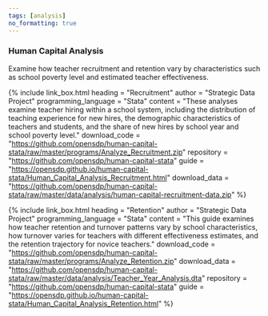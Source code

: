 ```yaml
---
tags: [analysis]
no_formatting: true
---
```


### Human Capital Analysis
Examine how teacher recruitment and retention vary by characteristics such as school poverty level and estimated teacher effectiveness.


{% include link_box.html
  heading = "Recruitment"
  author = "Strategic Data Project"
  programming_language = "Stata"
  content = "These analyses examine teacher hiring within a school system, including the distribution of teaching experience for new hires, the demographic characteristics of teachers and students, and the share of new hires by school year and school poverty level."
  download_code = "https://github.com/opensdp/human-capital-stata/raw/master/programs/Analyze_Recruitment.zip"
  repository = "https://github.com/opensdp/human-capital-stata"
  guide = "https://opensdp.github.io/human-capital-stata/Human_Capital_Analysis_Recruitment.html"
  download_data = "https://github.com/opensdp/human-capital-stata/raw/master/data/analysis/human-capital-recruitment-data.zip"
  %}

{% include link_box.html
  heading = "Retention"
  author = "Strategic Data Project"
  programming_language = "Stata"
  content = "This guide examines how teacher retention and turnover patterns vary by school characteristics, how turnover varies for teachers with different effectiveness estimates, and the retention trajectory for novice teachers."
  download_code = "https://github.com/opensdp/human-capital-stata/raw/master/programs/Analyze_Retention.zip"
  download_data = "https://github.com/opensdp/human-capital-stata/raw/master/data/analysis/Teacher_Year_Analysis.dta"
  repository = "https://github.com/opensdp/human-capital-stata"
  guide = "https://opensdp.github.io/human-capital-stata/Human_Capital_Analysis_Retention.html"
  %}


